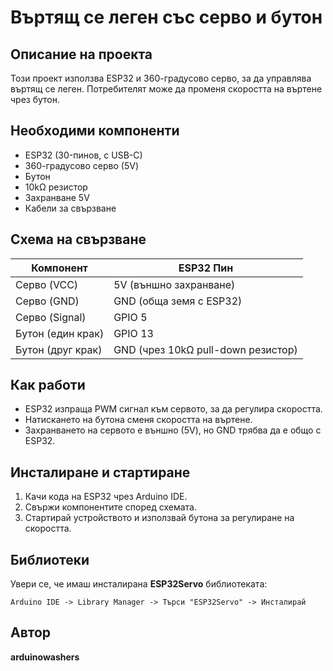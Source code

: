 # Въртящ се леген със серво и бутон

## Описание на проекта
Този проект използва ESP32 и 360-градусово серво, за да управлява въртящ се леген. Потребителят може да променя скоростта на въртене чрез бутон.

## Необходими компоненти
- ESP32 (30-пинов, с USB-C)
- 360-градусово серво (5V)
- Бутон
- 10kΩ резистор
- Захранване 5V
- Кабели за свързване

## Схема на свързване
| Компонент   | ESP32 Пин  |
|------------|------------|
| Серво (VCC) | 5V (външно захранване) |
| Серво (GND) | GND (обща земя с ESP32) |
| Серво (Signal) | GPIO 5 |
| Бутон (един крак) | GPIO 13 |
| Бутон (друг крак) | GND (чрез 10kΩ pull-down резистор) |

## Как работи
- ESP32 изпраща PWM сигнал към сервото, за да регулира скоростта.
- Натискането на бутона сменя скоростта на въртене.
- Захранването на сервото е външно (5V), но GND трябва да е общо с ESP32.

## Инсталиране и стартиране
1. Качи кода на ESP32 чрез Arduino IDE.
2. Свържи компонентите според схемата.
3. Стартирай устройството и използвай бутона за регулиране на скоростта.

## Библиотеки
Увери се, че имаш инсталирана **ESP32Servo** библиотеката:
```
Arduino IDE -> Library Manager -> Търси "ESP32Servo" -> Инсталирай
```

## Автор
**arduinowashers**
